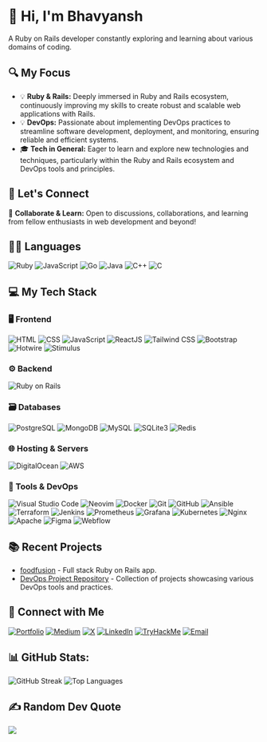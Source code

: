 # 👋 Hi, I'm Bhavyansh
A Ruby on Rails developer constantly exploring and learning about various domains of coding.

## 🔍 My Focus
- 💡 **Ruby & Rails:** Deeply immersed in Ruby and Rails ecosystem, continuously improving my skills to create robust and scalable web applications with Rails.
- 💡 **DevOps:** Passionate about implementing DevOps practices to streamline software development, deployment, and monitoring, ensuring reliable and efficient systems.
- 🎓 **Tech in General:** Eager to learn and explore new technologies and techniques, particularly within the Ruby and Rails ecosystem and DevOps tools and principles.

## 🌟 Let's Connect
🌱 **Collaborate & Learn:** Open to discussions, collaborations, and learning from fellow enthusiasts in web development and beyond!

## 👨‍💻 Languages
![Ruby](https://img.shields.io/badge/Ruby-CC342D?style=for-the-badge&logo=ruby&logoColor=white)
![JavaScript](https://img.shields.io/badge/JavaScript-F7DF1E?style=for-the-badge&logo=javascript&logoColor=black)
![Go](https://img.shields.io/badge/Go-00ADD8?style=for-the-badge&logo=go&logoColor=white)
![Java](https://img.shields.io/badge/Java-ED8B00?style=for-the-badge&logo=openjdk&logoColor=white)
![C++](https://img.shields.io/badge/C++-00599C?style=for-the-badge&logo=c%2B%2B&logoColor=white)
![C](https://img.shields.io/badge/C-00599C?style=for-the-badge&logo=c&logoColor=white)

## 💻 My Tech Stack

### 🖥️ Frontend
![HTML](https://img.shields.io/badge/HTML-E34F26?style=for-the-badge&logo=html5&logoColor=white)
![CSS](https://img.shields.io/badge/CSS-1572B6?style=for-the-badge&logo=css3&logoColor=white)
![JavaScript](https://img.shields.io/badge/JavaScript-F7DF1E?style=for-the-badge&logo=javascript&logoColor=black)
![ReactJS](https://img.shields.io/badge/React-20232A?style=for-the-badge&logo=react&logoColor=61DAFB)
![Tailwind CSS](https://img.shields.io/badge/Tailwind_CSS-38B2AC?style=for-the-badge&logo=tailwind-css&logoColor=white)
![Bootstrap](https://img.shields.io/badge/Bootstrap-563D7C?style=for-the-badge&logo=bootstrap&logoColor=white)
![Hotwire](https://img.shields.io/badge/Hotwire-333333?style=for-the-badge&logo=hotwire&logoColor=white)
![Stimulus](https://img.shields.io/badge/Stimulus-333333?style=for-the-badge&logo=stimulus&logoColor=white)

### ⚙️ Backend
![Ruby on Rails](https://img.shields.io/badge/Ruby_on_Rails-CC0000?style=for-the-badge&logo=ruby-on-rails&logoColor=white)

### 🗃️ Databases
![PostgreSQL](https://img.shields.io/badge/PostgreSQL-336791?style=for-the-badge&logo=postgresql&logoColor=white)
![MongoDB](https://img.shields.io/badge/MongoDB-47A248?style=for-the-badge&logo=mongodb&logoColor=white)
![MySQL](https://img.shields.io/badge/MySQL-4479A1?style=for-the-badge&logo=mysql&logoColor=white)
![SQLite3](https://img.shields.io/badge/SQLite3-003B57?style=for-the-badge&logo=sqlite&logoColor=white)
![Redis](https://img.shields.io/badge/Redis-333333?style=for-the-badge&logo=redis&logoColor=white)

### 🌐 Hosting & Servers
![DigitalOcean](https://img.shields.io/badge/DigitalOcean-0080FF?style=for-the-badge&logo=digitalocean&logoColor=white)
![AWS](https://img.shields.io/badge/AWS-232F3E?style=for-the-badge&logo=amazon-aws&logoColor=white)

### 🧰 Tools & DevOps
![Visual Studio Code](https://img.shields.io/badge/Visual_Studio_Code-007ACC?style=for-the-badge&logo=visual-studio-code&logoColor=white)
![Neovim](https://img.shields.io/badge/Neovim-57A143?style=for-the-badge&logo=neovim&logoColor=white)
![Docker](https://img.shields.io/badge/Docker-2496ED?style=for-the-badge&logo=docker&logoColor=white)
![Git](https://img.shields.io/badge/Git-F05032?style=for-the-badge&logo=git&logoColor=white)
![GitHub](https://img.shields.io/badge/GitHub-181717?style=for-the-badge&logo=github&logoColor=white)
![Ansible](https://img.shields.io/badge/Ansible-EE0000?style=for-the-badge&logo=ansible&logoColor=white)
![Terraform](https://img.shields.io/badge/Terraform-7B42BC?style=for-the-badge&logo=terraform&logoColor=white)
![Jenkins](https://img.shields.io/badge/Jenkins-D24939?style=for-the-badge&logo=jenkins&logoColor=white)
![Prometheus](https://img.shields.io/badge/Prometheus-E6522C?style=for-the-badge&logo=prometheus&logoColor=white)
![Grafana](https://img.shields.io/badge/Grafana-F46800?style=for-the-badge&logo=grafana&logoColor=white)
![Kubernetes](https://img.shields.io/badge/Kubernetes-326CE5?style=for-the-badge&logo=kubernetes&logoColor=white)
![Nginx](https://img.shields.io/badge/Nginx-009639?style=for-the-badge&logo=nginx&logoColor=white)
![Apache](https://img.shields.io/badge/Apache-D22128?style=for-the-badge&logo=apache&logoColor=white)
![Figma](https://img.shields.io/badge/Figma-F24E1E?style=for-the-badge&logo=figma&logoColor=white)
![Webflow](https://img.shields.io/badge/Webflow-4353FF?style=for-the-badge&logo=webflow&logoColor=white)

## 📚 Recent Projects
- [foodfusion](https://github.com/bhavyansh001/foodfusion) - Full stack Ruby on Rails app.
- [DevOps Project Repository](https://github.com/bhavyansh001/DevOps_Projects) - Collection of projects showcasing various DevOps tools and practices.

## 🤝 Connect with Me
[![Portfolio](https://img.shields.io/badge/Portfolio-diversepixel.com-blue?style=for-the-badge&logo=google-chrome&logoColor=white)](https://diversepixel.com)
[![Medium](https://img.shields.io/badge/Medium-diversepixel-blue?style=for-the-badge&logo=medium&logoColor=white)](https://diversepixel.medium.com/)
[![X](https://img.shields.io/badge/X-bhavyansh001-blue?style=for-the-badge&logo=x&logoColor=white)](https://x.com/bhavyansh001)
[![LinkedIn](https://img.shields.io/badge/LinkedIn-Bhavyansh%20Yadav-blue?style=for-the-badge&logo=linkedin&logoColor=white)](https://www.linkedin.com/in/bhavyansh001/)
[![TryHackMe](https://img.shields.io/badge/TryHackMe-bhavyansh001-blue?style=for-the-badge&logo=tryhackme&logoColor=white)](https://tryhackme.com/p/bhavyansh001)
[![Email](https://img.shields.io/badge/Email-bhavyansh001@gmail.com-blue?style=for-the-badge&logo=gmail&logoColor=white)](mailto:bhavyansh001@gmail.com)

## 📊 GitHub Stats:
![GitHub Streak](https://github-readme-streak-stats.herokuapp.com/?user=bhavyansh001&theme=dark&hide_border=false)
![Top Languages](https://github-readme-stats.vercel.app/api/top-langs/?username=bhavyansh001&theme=dark&hide_border=false&include_all_commits=true&count_private=false&layout=compact)

## ✍️ Random Dev Quote
![](https://quotes-github-readme.vercel.app/api?type=horizontal&theme=radical)